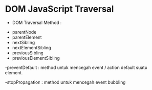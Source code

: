 # DOM JavaScript Traversal

- DOM Traversal Method :
* parentNode
* parentElement
* nextSibling
* nextElementSibling
* previousSibling
* previousElementSibling

-preventDefault : method untuk mencegah event / action default suatu element.

-stopPropagation : method untuk mencegah event bubbling
